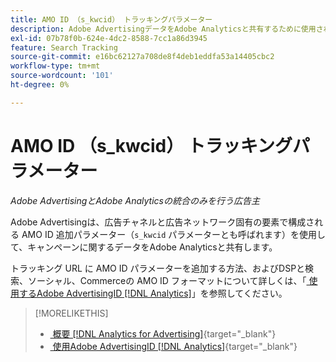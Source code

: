 ```yaml
---
title: AMO ID （s_kwcid） トラッキングパラメーター
description: Adobe AdvertisingデータをAdobe Analyticsと共有するために使用されるトラッキングパラメーターについて説明します。
exl-id: 07b78f0b-624e-4dc2-8588-7cc1a86d3945
feature: Search Tracking
source-git-commit: e16bc62127a708de8f4deb1eddfa53a14405cbc2
workflow-type: tm+mt
source-wordcount: '101'
ht-degree: 0%

---
```


# AMO ID （s_kwcid） トラッキングパラメーター

*Adobe AdvertisingとAdobe Analyticsの統合のみを行う広告主*

Adobe Advertisingは、広告チャネルと広告ネットワーク固有の要素で構成される AMO ID 追加パラメーター（`s_kwcid` パラメーターとも呼ばれます）を使用して、キャンペーンに関するデータをAdobe Analyticsと共有します。

トラッキング URL に AMO ID パラメーターを追加する方法、およびDSPと検索、ソーシャル、Commerceの AMO ID フォーマットについて詳しくは、「[&#x200B; 使用するAdobe AdvertisingID [!DNL Analytics]](/help/integrations/analytics/ids.md#amo-id)」を参照してください。

>[!MORELIKETHIS]
>
>* [&#x200B; 概要  [!DNL Analytics for Advertising]](/help/integrations/analytics/overview.md){target="_blank"}
>* [&#x200B; 使用Adobe AdvertisingID [!DNL Analytics]](/help/integrations/analytics/ids.md#amo-id){target="_blank"}

